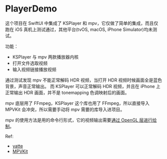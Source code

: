 # PlayerDemo

这个项目在 SwiftUI 中集成了 KSPlayer 和 mpv，它仅做了简单的集成，而且仅跑在 iOS 真机上测试通过，其他平台(tvOS, macOS, iPhone Simulator)均未测试。

功能：

- KSPlayer 与 mpv 两款播放器内核
- 打开文件选取视频
- 输入视频链接播放视频


通过测试发现 mpv 不能正常解码 HDR 视频，当打开 HDR 视频时候画面全是蓝色背景，声音正常输出。
而 KSPlayer 可以正常解码 HDR 视频，并且在 iPhone 上正常输出 HDR 画面，并不是 tonemapping 色调映射后的画面。

mpv 底层用了 FFmpeg，KSPlayer 这个库也用了 FFmpeg，所以直接导入 MPVKit 会冲突，所以需要手动将 mpv 需要的库导入进项目。

mpv 的使用方法是用的命令行形式，它的视频输出需要[通过 OpenGL 层进行绘制](https://github.com/FaiChou/PlayerDemo-iOS/blob/main/PlayerDemoIOS/MPV/MPVViewController.swift#L121C17-L121C42)。




Ref:

- [yatte](https://github.com/yattee/yattee)
- [MPVKit](https://github.com/cxfksword/MPVKit)
